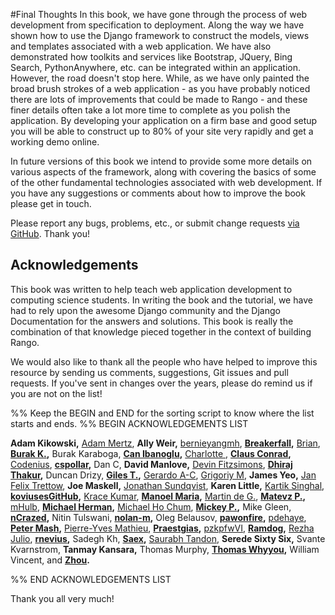 #Final Thoughts
In this book, we have gone through the process of web development from specification to deployment. Along the way we have shown how to use the Django framework to construct the models, views and templates associated with a web application. We have also demonstrated how toolkits and services like Bootstrap, JQuery, Bing Search, PythonAnywhere, etc. can be integrated within an application. However, the road doesn't stop here. While, as we have only painted the broad brush strokes of a web application - as you have probably noticed there are lots of improvements that could be made to Rango - and these finer details often take a lot more time to complete as you polish the application. By developing your application on a firm base and good setup you will be able to construct up to 80% of your site very rapidly and get a working demo online.

In future versions of this book we intend to provide some more details on various aspects of the framework, along with covering the basics of some of the other fundamental technologies associated with web development. If you have any suggestions or comments about how to improve the book please get in touch.

Please report any bugs, problems, etc., or submit change requests [via GitHub](https://github.com/leifos/tango_with_django_19/). Thank you!

## Acknowledgements
This book was written to help teach web application development to computing science students. In writing the book and the tutorial, we have had to rely upon the awesome Django community and the Django Documentation for the answers and solutions. This book is really the combination of that knowledge pieced together in the context of building Rango. 

We would also like to thank all the people who have helped to improve this resource by sending us comments, suggestions, Git issues and pull requests. If you've sent in changes over the years, please do remind us if you are not on the list! 

%% Keep the BEGIN and END for the sorting script to know where the list starts and ends.
%% BEGIN ACKNOWLEDGEMENTS LIST

**Adam Kikowski,**
[Adam Mertz](https://github.com/Amertz08),
**Ally Weir,**
[bernieyangmh](https://github.com/bernieyangmh),
**[Breakerfall](https://github.com/breakerfall),**
[Brian](https://github.com/flycal6),
**[Burak K.](https://github.com/McMutton),**
Burak Karaboga,
**[Can Ibanoglu](https://github.com/canibanoglu),**
[Charlotte ](https://github.com/Charlotteis),
**[Claus Conrad](https://github.com/cconrad),**
[Codenius](https://twitter.com/Codenius),
**[cspollar](https://github.com/cspollar),**
Dan C,
**David Manlove,**
[Devin Fitzsimons](https://github.com/aisflat439),
**[Dhiraj Thakur](https://github.com/dhirajt),**
Duncan Drizy,
**[Giles T.](https://github.com/gpjt),**
[Gerardo A-C](https://github.com/gerac83),
[Grigoriy M](https://github.com/GriMel),
**James Yeo,**
[Jan Felix Trettow](https://tiwtter.com/JanFelixTrettow),
**Joe Maskell,**
[Jonathan Sundqvist](https://github.com/jonathan-s),
**Karen Little,**
[Kartik Singhal](https://github.com/k4rtik),
**[koviusesGitHub](https://github.com/koviusesGitHub),**
[Krace Kumar](https://github.com/kracekumar),
**[Manoel Maria](https://twitter.com/xmadruga157),**
[Martin de G.](https://github.com/martindegroot),
**[Matevz P.](https://github.com/matonsjojc),**
[mHulb](https://github.com/mHulb),
**[Michael Herman](https://github.com/mjhea0),**
[Michael Ho Chum](https://github.com/michaelchum),
**[Mickey P.](https://github.com/mickeypash),**
Mike Gleen,
**[nCrazed](https://github.com/nCrazed),**
Nitin Tulswani,
**[nolan-m](https://github.com/nolan-m),**
Oleg Belausov,
**[pawonfire](https://github.com/pawonfire),**
[pdehaye](https://github.com/pdehaye),
**[Peter Mash](https://github.com/PeterMash),**
[Pierre-Yves Mathieu](https://github.com/pywebdesign),
**[Praestgias](https://github.com/praestigias),**
[pzkpfwVI](https://github.com/pzkpfwVI),
**[Ramdog](https://github.com/ramdog),**
[Rezha Julio](https://github.com/kimiamania),
**[rnevius](https://github.com/rnevius),**
Sadegh Kh,
**[Saex](https://github.com/SaeX),**
[Saurabh Tandon](https://twitter.com/saurabhtand),
**Serede Sixty Six,**
Svante Kvarnstrom,
**Tanmay Kansara,**
Thomas Murphy,
**[Thomas Whyyou](https://twitter.com/thomaswhyyou),**
William Vincent, and
**[Zhou](https://github.com/AugustLONG).**


%% END ACKNOWLEDGEMENTS LIST

Thank you all very much!
